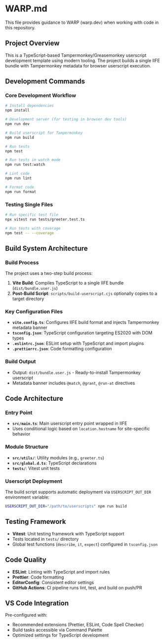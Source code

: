 # WARP.md

This file provides guidance to WARP (warp.dev) when working with code in this repository.

## Project Overview

This is a TypeScript-based Tampermonkey/Greasemonkey userscript development template using modern tooling. The project builds a single IIFE bundle with Tampermonkey metadata for browser userscript execution.

## Development Commands

### Core Development Workflow

```bash
# Install dependencies
npm install

# Development server (for testing in browser dev tools)
npm run dev

# Build userscript for Tampermonkey
npm run build

# Run tests
npm test

# Run tests in watch mode
npm run test:watch

# Lint code
npm run lint

# Format code
npm run format
```

### Testing Single Files

```bash
# Run specific test file
npx vitest run tests/greeter.test.ts

# Run tests with coverage
npm test -- --coverage
```

## Build System Architecture

### Build Process

The project uses a two-step build process:

1. **Vite Build**: Compiles TypeScript to a single IIFE bundle (`dist/bundle.user.js`)
2. **Post-Build Script**: `scripts/build-userscript.cjs` optionally copies to a target directory

### Key Configuration Files

- **`vite.config.ts`**: Configures IIFE build format and injects Tampermonkey metadata banner
- **`tsconfig.json`**: TypeScript configuration targeting ES2020 with DOM types
- **`.eslintrc.json`**: ESLint setup with TypeScript and import plugins
- **`.prettierrc.json`**: Code formatting configuration

### Build Output

- Output: `dist/bundle.user.js` - Ready-to-install Tampermonkey userscript
- Metadata banner includes `@match`, `@grant`, `@run-at` directives

## Code Architecture

### Entry Point

- **`src/main.ts`**: Main userscript entry point wrapped in IIFE
- Uses conditional logic based on `location.hostname` for site-specific behavior

### Module Structure

- **`src/utils/`**: Utility modules (e.g., `greeter.ts`)
- **`src/global.d.ts`**: TypeScript declarations
- **`tests/`**: Vitest unit tests

### Userscript Deployment

The build script supports automatic deployment via `USERSCRIPT_OUT_DIR` environment variable:

```bash
USERSCRIPT_OUT_DIR="/path/to/userscripts" npm run build
```

## Testing Framework

- **Vitest**: Unit testing framework with TypeScript support
- Tests located in `tests/` directory
- Global test functions (`describe`, `it`, `expect`) configured in `tsconfig.json`

## Code Quality

- **ESLint**: Linting with TypeScript and import rules
- **Prettier**: Code formatting
- **EditorConfig**: Consistent editor settings
- **GitHub Actions**: CI pipeline runs lint, test, and build on push/PR

## VS Code Integration

Pre-configured with:

- Recommended extensions (Prettier, ESLint, Code Spell Checker)
- Build tasks accessible via Command Palette
- Optimized settings for TypeScript development

